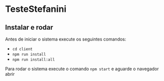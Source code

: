 # TesteStefanini



## Instalar e rodar

Antes de iniciar o sistema execute os seguintes comandos:
* `cd client`
* `npm run install`
* `npm run install:all`

Para rodar o sistema execute o comando `npm start` e aguarde o navegador abrir

